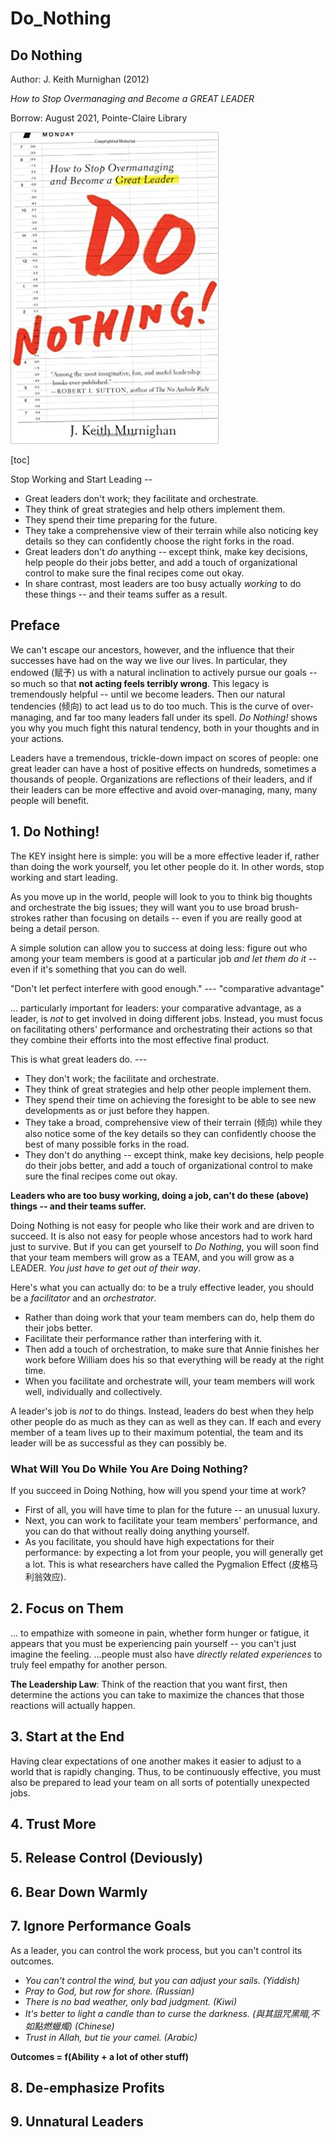 # Do\_Nothing

## Do Nothing

Author: J. Keith Murnighan \(2012\)

_How to Stop Overmanaging and Become a GREAT LEADER_

Borrow: August 2021, Pointe-Claire Library

![do nothing book cover](.gitbook/assets/do_nothing_cover.jpg)

\[toc\]

Stop Working and Start Leading --

* Great leaders don't work; they facilitate and orchestrate.
* They think of great strategies and help others implement them.
* They spend their time preparing for the future.
* They take a comprehensive view of their terrain while also noticing key details so they can confidently choose the right forks in the road.
* Great leaders don't _do_ anything -- except think, make key decisions, help people do their jobs better, and add a touch of organizational control to make sure the final recipes come out okay.
* In share contrast, most leaders are too busy actually _working_ to do these things -- and their teams suffer as a result.

## Preface

We can't escape our ancestors, however, and the influence that their successes have had on the way we live our lives. In particular, they endowed \(赋予\) us with a natural inclination to actively pursue our goals -- so much so that **not acting feels terribly wrong**. This legacy is tremendously helpful -- until we become leaders. Then our natural tendencies \(倾向\) to act lead us to do too much. This is the curve of over-managing, and far too many leaders fall under its spell. _Do Nothing!_ shows you why you much fight this natural tendency, both in your thoughts and in your actions.

Leaders have a tremendous, trickle-down impact on scores of people: one great leader can have a host of positive effects on hundreds, sometimes a thousands of people. Organizations are reflections of their leaders, and if their leaders can be more effective and avoid over-managing, many, many people will benefit.

## 1. Do Nothing!

The KEY insight here is simple: you will be a more effective leader if, rather than doing the work yourself, you let other people do it. In other words, stop working and start leading.

As you move up in the world, people will look to you to think big thoughts and orchestrate the big issues; they will want you to use broad brush-strokes rather than focusing on details -- even if you are really good at being a detail person.

A simple solution can allow you to success at doing less: figure out who among your team members is good at a particular job _and let them do it_ -- even if it's something that you can do well.

"Don't let perfect interfere with good enough." --- "comparative advantage"

... particularly important for leaders: your comparative advantage, as a leader, is _not_ to get involved in doing different jobs. Instead, you must focus on facilitating others' performance and orchestrating their actions so that they combine their efforts into the most effective final product.

This is what great leaders do. ---

* They don't work; the facilitate and orchestrate.
* They think of great strategies and help other people implement them.
* They spend their time on achieving the foresight to be able to see new developments as or just before they happen.
* They take a broad, comprehensive view of their terrain \(倾向\) while they also notice some of the key details so they can confidently choose the best of many possible forks in the road.
* They don't do anything -- except think, make key decisions, help people do their jobs better, and add a touch of organizational control to make sure the final recipes come out okay.

**Leaders who are too busy working, doing a job, can't do these \(above\) things -- and their teams suffer.**

Doing Nothing is not easy for people who like their work and are driven to succeed. It is also not easy for people whose ancestors had to work hard just to survive. But if you can get yourself to _Do Nothing_, you will soon find that your team members will grow as a TEAM, and you will grow as a LEADER. _You just have to get out of their way_.

Here's what you can actually do: to be a truly effective leader, you should be a _facilitator_ and an _orchestrator_.

* Rather than doing work that your team members can do, help them do their jobs better.
* Facilitate their performance rather than interfering with it.
* Then add a touch of orchestration, to make sure that Annie finishes her work before William does his so that everything will be ready at the right time.
* When you facilitate and orchestrate will, your team members will work well, individually and collectively.

A leader's job is _not_ to do things. Instead, leaders do best when they help other people do as much as they can as well as they can. If each and every member of a team lives up to their maximum potential, the team and its leader will be as successful as they can possibly be.

### What Will You Do While You Are Doing Nothing?

If you succeed in Doing Nothing, how will you spend your time at work?

* First of all, you will have time to plan for the future -- an unusual luxury.
* Next, you can work to facilitate your team members' performance, and you can do that without really doing anything yourself.
* As you facilitate, you should have high expectations for their performance: by expecting a lot from your people, you will generally get a lot. This is what researchers have called the Pygmalion Effect \(皮格马利翁效应\).

## 2. Focus on Them

... to empathize with someone in pain, whether form hunger or fatigue, it appears that you must be experiencing pain yourself -- you can't just imagine the feeling. ...people must also have _directly related experiences_ to truly feel empathy for another person.

**The Leadership Law**: Think of the reaction that you want first, then determine the actions you can take to maximize the chances that those reactions will actually happen.

## 3. Start at the End

Having clear expectations of one another makes it easier to adjust to a world that is rapidly changing. Thus, to be continuously effective, you must also be prepared to lead your team on all sorts of potentially unexpected jobs.

## 4. Trust More

## 5. Release Control \(Deviously\)

## 6. Bear Down Warmly

## 7. Ignore Performance Goals

As a leader, you can control the work process, but you can't control its outcomes.

* _You can't control the wind, but you can adjust your sails. \(Yiddish\)_
* _Pray to God, but row for shore. \(Russian\)_
* _There is no bad weather, only bad judgment. \(Kiwi\)_
* _It's better to light a candle than to curse the darkness. \(與其詛咒黑暗,不如點燃蠟燭\) \(Chinese\)_
* _Trust in Allah, but tie your camel. \(Arabic\)_

**Outcomes = f\(Ability + a lot of other stuff\)**

## 8. De-emphasize Profits

## 9. Unnatural Leaders

